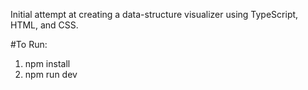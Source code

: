 Initial attempt at creating a data-structure visualizer using TypeScript, HTML, and CSS.

#To Run:
1. npm install
2. npm run dev
